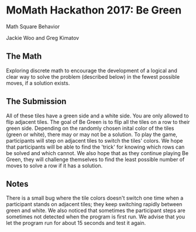 # MoMath Hackathon 2017: Be Green
Math Square Behavior

Jackie Woo and Greg Kimatov

## The Math
Exploring discrete math to encourage the development of a logical and clear way to solve the problem (described below) in the fewest possible moves, if a solution exists.

## The Submission
All of these tiles have a green side and a white side. You are only allowed to flip adjacent tiles. The goal of Be Green is to flip all the tiles on a row to their green side. Depending on the randomly chosen inital color of the tiles (green or white), there may or may not be a solution. To play the game, participants will step on adjacent tiles to switch the tiles' colors.
We hope that participants will be able to find the 'trick' for knowing which rows can be solved and which cannot. We also hope that as they continue playing Be Green, they will challenge themselves to find the least possible number of moves to solve a row if it has a solution.

## Notes
There is a small bug where the tile colors doesn't switch one time when a participant stands on adjacent tiles; they keep switching rapidly between green and white.
We also noticed that sometimes the participant steps are sometimes not detected when the program is first run. We advise that you let the program run for about 15 seconds and test it again.
 
